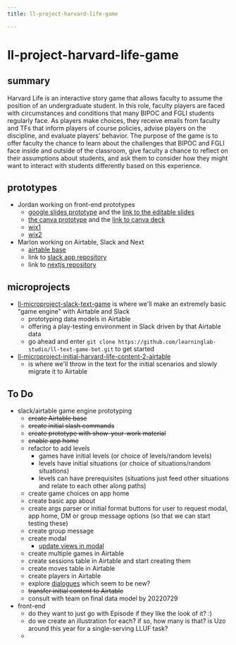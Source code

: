 ```yaml
---
title: ll-project-harvard-life-game

---
```


# ll-project-harvard-life-game

## summary

Harvard Life is an interactive story game that allows faculty to assume the position of an undergraduate student. In this role, faculty players are faced with circumstances and conditions that many BIPOC and FGLI students regularly face. As players make choices, they receive emails from faculty and TFs that inform players of course policies, advise players on the discipline, and evaluate players’ behavior. The purpose of the game is to offer faculty the chance to learn about the challenges that BIPOC and FGLI face inside and outside of the classroom, give faculty a chance to reflect on their assumptions about students, and ask them to consider how they might want to interact with students differently based on this experience.

## prototypes

- Jordan working on front-end prototypes
    - [google slides prototype](https://docs.google.com/presentation/d/e/2PACX-1vSon6Xf7wfb4G6DP9-qxzrr3n3d7k4Z0Rf7Ed82cOpnMMNtreB_0KuwR93qMzU3VcMYAfvzWjhFl6uC/pub?start=false&loop=false&delayms=600000&slide=id.p) and the [link to the editable slides](https://docs.google.com/presentation/d/1IGfP22eDnsQJviff3yJRAI4xUT2lvpoWgIPBmElMMus/edit#slide=id.p)
    - [the canva prototype](https://www.canva.com/design/DAFHhkq9lAg/Qcu7zZ48kKOFNu7oH-mjVA/view?website#1) and the [link to canva deck](https://www.canva.com/design/DAFHhkq9lAg/G871vR_PwoUfwPgPzbbD0Q/edit?utm_content=DAFHhkq9lAg&utm_campaign=designshare&utm_medium=link2&utm_source=sharebutton)
    - [wix1](https://studio8768.wixsite.com/ll-project-upf-game)
    - [wix2](https://studio8768.wixsite.com/my-site)
- Marlon working on Airtable, Slack and Next
    - [airtable base](https://airtable.com/appSeA8Eg8PYc0KHx/tblTlaaQN44tdSOPz/viwNuwfSYHILP1R4w?blocks=hide)
    - link to [slack app repository](https://github.com/learninglab-studio/upf-game)
    - link to [nextjs repository](https://github.com/learninglab-studio/next-upf-game)


## microprojects

- [ll-microproject-slack-text-game](/oSnRaGcERim_YQSpzGSRWQ) is where we'll make an extremely basic "game engine" with Airtable and Slack
    - prototyping data models in Airtable
    - offering a play-testing environment in Slack driven by that Airtable data
    - go ahead and enter `git clone https://github.com/learninglab-studio/ll-text-game-bot.git` to get started
- [ll-microproject-initial-harvard-life-content-2-airtable](/TRMObKoBTU6f03pFFr5Dkw)
    - is where we'll throw in the text for the initial scenarios and slowly migrate it to Airtable


## To Do

- slack/airtable game engine prototyping
    - ~~create Airtable base~~
    - ~~create initial slash commands~~
    - ~~create prototype with show-your-work material~~
    - ~~enable app home~~
    - refactor to add levels
        - games have initial levels (or choice of levels/random levels)
        - levels have initial situations (or choice of situations/random situations)
        - levels can have prerequisites (situations just feed other situations and relate to each other along paths)
    - create game choices on app home
    - create basic app about
    - create args parser or initial format buttons for user to request modal, app home, DM or group message options (so that we can start testing these)
    - create group message
    - create modal
        - [update views in modal](https://api.slack.com/surfaces/modals/using#updating_views)
    - create multiple games in Airtable
    - create sessions table in Airtable and start creating them
    - create moves table in Airtable
    - create players in Airtable
    - explore [dialogues](https://api.slack.com/dialogs#dynamic_select_elements_external) which seem to be new?
    - ~~transfer initial content to Airtable~~
    - consult with team on final data model by 20220729
- front-end
    - do they want to just go with Episode if they like the look of it? :)
    - do we create an illustration for each? if so, how many is that? is Uzo around this year for a single-serving LLUF task?
    - 